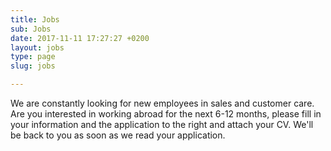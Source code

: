 ```yaml
---
title: Jobs
sub: Jobs
date: 2017-11-11 17:27:27 +0200
layout: jobs
type: page
slug: jobs

---
```

We are constantly looking for new employees in sales and customer care. Are you interested in working abroad for the next 6-12 months, please fill in your information and the application to the right and attach your CV. We'll be back to you as soon as we read your application.